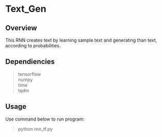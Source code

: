Text_Gen
===================

## Overview
This RNN creates text by learning sample text and generating than text, according to probabilities.

## Dependiencies
> tensorflow <br>
> numpy <br>
> time <br>
> tqdm <br>

## Usage
Use command below to run program:
> python rnn_tf.py 
